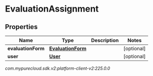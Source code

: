 # EvaluationAssignment


## Properties

| Name | Type | Description | Notes |
| ------------ | ------------- | ------------- | ------------- |
| **evaluationForm** | [**EvaluationForm**](EvaluationForm) |  |  [optional] |
| **user** | [**User**](User) |  |  [optional] |




_com.mypurecloud.sdk.v2:platform-client-v2:225.0.0_
